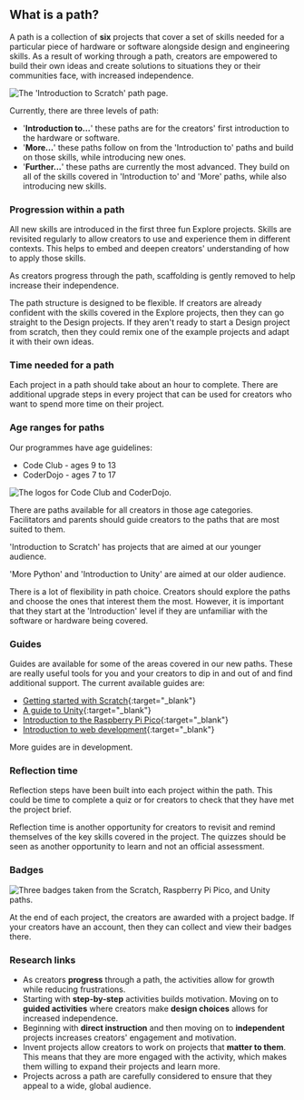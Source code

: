 ## What is a path? 

A path is a collection of **six** projects that cover a set of skills needed for a particular piece of hardware or software alongside design and engineering skills. As a result of working through a path, creators are empowered to build their own ideas and create solutions to situations they or their communities face, with increased independence. 

![The 'Introduction to Scratch' path page.](images/path.png)

Currently, there are three levels of path:

+ '**Introduction to...**' these paths are for the creators' first introduction to the hardware or software. 
+ '**More...**' these paths follow on from the 'Introduction to' paths and build on those skills, while introducing new ones.
+ '**Further...**' these paths are currently the most advanced. They build on all of the skills covered in 'Introduction to' and 'More' paths, while also introducing new skills. 

### Progression within a path

All new skills are introduced in the first three fun Explore projects. Skills are revisited regularly to allow creators to use and experience them in different contexts. This helps to embed and deepen creators' understanding of how to apply those skills. 

As creators progress through the path, scaffolding is gently removed to help increase their independence. 

The path structure is designed to be flexible. If creators are already confident with the skills covered in the Explore projects, then they can go straight to the Design projects. If they aren't ready to start a Design project from scratch, then they could remix one of the example projects and adapt it with their own ideas. 

### Time needed for a path

Each project in a path should take about an hour to complete. There are additional upgrade steps in every project that can be used for creators who want to spend more time on their project.

### Age ranges for paths

Our programmes have age guidelines:

+ Code Club - ages 9 to 13
+ CoderDojo - ages 7 to 17

![The logos for Code Club and CoderDojo.](images/code-dojo-logos.png)

There are paths available for all creators in those age categories. Facilitators and parents should guide creators to the paths that are most suited to them. 

'Introduction to Scratch' has projects that are aimed at our younger audience.

'More Python' and 'Introduction to Unity' are aimed at our older audience. 

There is a lot of flexibility in path choice. Creators should explore the paths and choose the ones that interest them the most. However, it is important that they start at the 'Introduction' level if they are unfamiliar with the software or hardware being covered. 

### Guides

Guides are available for some of the areas covered in our new paths. These are really useful tools for you and your creators to dip in and out of and find additional support. The current available guides are:

+ [Getting started with Scratch](https://projects.raspberrypi.org/en/projects/getting-started-scratch){:target="_blank"}
+ [A guide to Unity](https://projects.raspberrypi.org/en/projects/unity-guide){:target="_blank"}
+ [Introduction to the Raspberry Pi Pico](https://projects.raspberrypi.org/en/projects/introduction-to-the-pico/0){:target="_blank"}
+ [Introduction to web development](https://projects.raspberrypi.org/en/projects/getting-started-web-dev/0){:target="_blank"}

More guides are in development.

### Reflection time

Reflection steps have been built into each project within the path. This could be time to complete a quiz or for creators to check that they have met the project brief.

Reflection time is another opportunity for creators to revisit and remind themselves of the key skills covered in the project. The quizzes should be seen as another opportunity to learn and not an official assessment. 

### Badges

![Three badges taken from the Scratch, Raspberry Pi Pico, and Unity paths.](images/badges.png)

At the end of each project, the creators are awarded with a project badge. If your creators have an account, then they can collect and view their badges there. 

### Research links

+ As creators **progress** through a path, the activities allow for growth while reducing frustrations. 
+ Starting with **step-by-step** activities builds motivation. Moving on to **guided activities** where creators make **design choices** allows for increased independence.
+ Beginning with **direct instruction** and then moving on to **independent** projects increases creators' engagement and motivation.
+ Invent projects allow creators to work on projects that **matter to them**. This means that they are more engaged with the activity, which makes them willing to expand their projects and learn more. 
+ Projects across a path are carefully considered to ensure that they appeal to a wide, global audience. 






